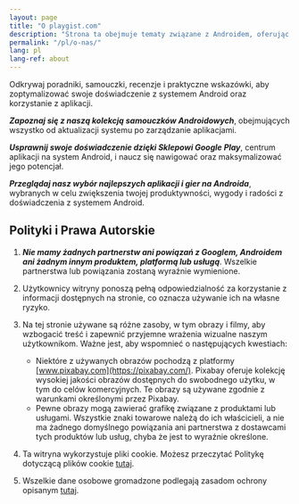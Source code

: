 ```yaml
---
layout: page
title: "O playgist.com"
description: "Strona ta obejmuje tematy związane z Androidem, oferując poradniki, artykuły oraz zestawy aplikacji, które mogą zainteresować odwiedzających."
permalink: "/pl/o-nas/"
lang: pl
lang-ref: about
---
```


Odkrywaj poradniki, samouczki, recenzje i praktyczne wskazówki, aby zoptymalizować swoje doświadczenie z systemem Android oraz korzystanie z aplikacji.

***Zapoznaj się z naszą kolekcją samouczków Androidowych***, obejmujących wszystko od aktualizacji systemu po zarządzanie aplikacjami.

***Usprawnij swoje doświadczenie dzięki Sklepowi Google Play***, centrum aplikacji na system Android, i naucz się nawigować oraz maksymalizować jego potencjał.

***Przeglądaj nasz wybór najlepszych aplikacji i gier na Androida***, wybranych w celu zwiększenia twojej produktywności, wygody i radości z doświadczenia z systemem Android.

## Polityki i Prawa Autorskie

1. ***Nie mamy żadnych partnerstw ani powiązań z Googlem, Androidem ani żadnym innym produktem, platformą lub usługą***. Wszelkie partnerstwa lub powiązania zostaną wyraźnie wymienione.

2. Użytkownicy witryny ponoszą pełną odpowiedzialność za korzystanie z informacji dostępnych na stronie, co oznacza używanie ich na własne ryzyko.

3. Na tej stronie używane są różne zasoby, w tym obrazy i filmy, aby wzbogacić treść i zapewnić przyjemne wrażenia wizualne naszym użytkownikom. Ważne jest, aby wspomnieć o następujących kwestiach:
    - Niektóre z używanych obrazów pochodzą z platformy [www.pixabay.com](https://pixabay.com/). Pixabay oferuje kolekcję wysokiej jakości obrazów dostępnych do swobodnego użytku, w tym do celów komercyjnych. Te obrazy są używane zgodnie z warunkami określonymi przez Pixabay.
    - Pewne obrazy mogą zawierać grafikę związane z produktami lub usługami. Wszystkie znaki towarowe należą do ich właścicieli, a nie ma żadnego domyślnego powiązania ani partnerstwa z dostawcami tych produktów lub usług, chyba że jest to wyraźnie określone.

4. Ta witryna wykorzystuje pliki cookie. Możesz przeczytać Politykę dotyczącą plików cookie [tutaj]({{site.baseurl}}{{site.t[page.lang].cookiePolicyPage.url}}).

5. Wszelkie dane osobowe gromadzone podlegają zasadom ochrony opisanym [tutaj]({{site.baseurl}}{{site.t[page.lang].privacyPolicyPage.url}}).
